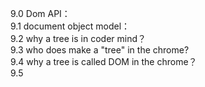 9.0 Dom API：<br>
9.1 document object model：<br>
9.2 why a tree is in coder mind？<br>
9.3 who does make a "tree" in  the chrome?<br>
9.4 why a tree  is called  DOM in the chrome？<br>
9.5 

     
